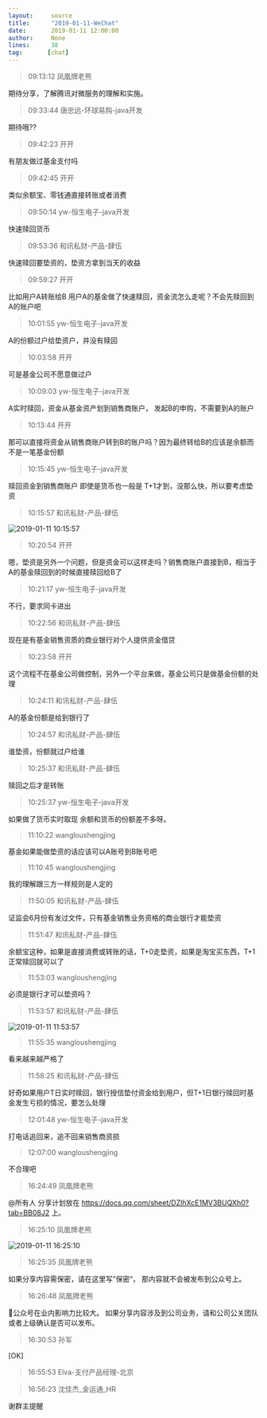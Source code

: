 ```yaml
---
layout:     source 
title:      "2019-01-11-WeChat"
date:       2019-01-11 12:00:00
author:     None
lines:      38 
tag:       [chat]
---
```

> 09:13:12  凤凰牌老熊  
   
期待分享，了解腾讯对微服务的理解和实施。   
   
> 09:33:44  唐忠远-环球易购-java开发  
   
期待哦??   
   
> 09:42:23  开开  
   
有朋友做过基金支付吗  
   
> 09:42:45  开开  
   
类似余额宝、零钱通直接转账或者消费  
   
> 09:50:14  yw-恒生电子-java开发  
   
快速赎回货币  
   
> 09:53:36  和讯私财-产品-肆伍  
   
快速赎回要垫资的，垫资方拿到当天的收益  
   
> 09:59:27  开开  
   
比如用户A转账给B 用户A的基金做了快速赎回，资金流怎么走呢？不会先赎回到A的账户吧  
   
> 10:01:55  yw-恒生电子-java开发  
   
A的份额过户给垫资户，并没有赎回  
   
> 10:03:58  开开  
   
可是基金公司不愿意做过户   
   
> 10:09:03  yw-恒生电子-java开发  
   
A实时赎回，资金从基金资产划到销售商账户， 发起B的申购，不需要到A的账户  
   
> 10:13:44  开开  
   
那可以直接将资金从销售商账户转到B的账户吗？因为最终转给B的应该是余额而不是一笔基金份额  
   
> 10:15:45  yw-恒生电子-java开发  
   
赎回资金到销售商账户 即使是货币也一般是 T+1才到，没那么快，所以要考虑垫资  
   
> 10:15:57  和讯私财-产品-肆伍  
   
![2019-01-11 10:15:57](http://static.cocolian.cn/img/20190111_101557.png) 
   
> 10:20:54  开开  
   
嗯，垫资是另外一个问题，但是资金可以这样走吗？销售商账户直接到B，相当于A的基金赎回到的时候直接赎回给B了  
   
> 10:21:17  yw-恒生电子-java开发  
   
不行，要求同卡进出  
   
> 10:22:56  和讯私财-产品-肆伍  
   
现在是有基金销售资质的商业银行对个人提供资金借贷  
   
> 10:23:58  开开  
   
这个流程不在基金公司做控制，另外一个平台来做，基金公司只是做基金份额的处理  
   
> 10:24:11  和讯私财-产品-肆伍  
   
A的基金份额是给到银行了  
   
> 10:24:57  和讯私财-产品-肆伍  
   
谁垫资，份额就过户给谁  
   
> 10:25:37  和讯私财-产品-肆伍  
   
赎回之后才是转账  
   
> 10:25:37  yw-恒生电子-java开发  
   
如果做了货币实时取现 余额和货币的份额差不多呀。  
   
> 11:10:22  wangloushengjing  
   
基金如果能做垫资的话应该可以A账号到B账号吧  
   
> 11:10:45  wangloushengjing  
   
我的理解跟三方一样规则是人定的  
   
> 11:50:05  和讯私财-产品-肆伍  
   
证监会6月份有发过文件，只有基金销售业务资格的商业银行才能垫资  
   
> 11:51:47  和讯私财-产品-肆伍  
   
余额宝这种，如果是直接消费或转账的话，T+0走垫资，如果是淘宝买东西，T+1正常赎回就可以了  
   
> 11:53:03  wangloushengjing  
   
必须是银行才可以垫资吗？  
   
> 11:53:57  和讯私财-产品-肆伍  
   
![2019-01-11 11:53:57](http://static.cocolian.cn/img/20190111_115357.png) 
   
> 11:55:35  wangloushengjing  
   
看来越来越严格了  
   
> 11:58:25  和讯私财-产品-肆伍  
   
好奇如果用户T日实时赎回，银行授信垫付资金给到用户，但T+1日银行赎回时基金发生亏损的情况，要怎么处理  
   
> 12:01:48  yw-恒生电子-java开发  
   
打电话追回来，追不回来销售商资损  
   
> 12:07:00  wangloushengjing  
   
不合理吧  
   
> 16:24:49  凤凰牌老熊  
   
@所有人 分享计划放在 https://docs.qq.com/sheet/DZlhXcE1MV3BUQXh0?tab=BB08J2 上。   
   
> 16:25:10  凤凰牌老熊  
   
![2019-01-11 16:25:10](http://static.cocolian.cn/img/20190111_162510.png) 
   
> 16:25:35  凤凰牌老熊  
   
如果分享内容需保密，请在这里写”保密“， 那内容就不会被发布到公众号上。   
   
> 16:26:48  凤凰牌老熊  
   
公众号在业内影响力比较大。 如果分享内容涉及到公司业务，请和公司公关团队或者上级确认是否可以发布。   
   
> 16:30:53  孙军  
   
[OK]  
   
> 16:55:53  Elva-支付产品经理-北京  
   
> 16:56:23  沈佳杰_金运通_HR  
   
谢群主提醒  
   
